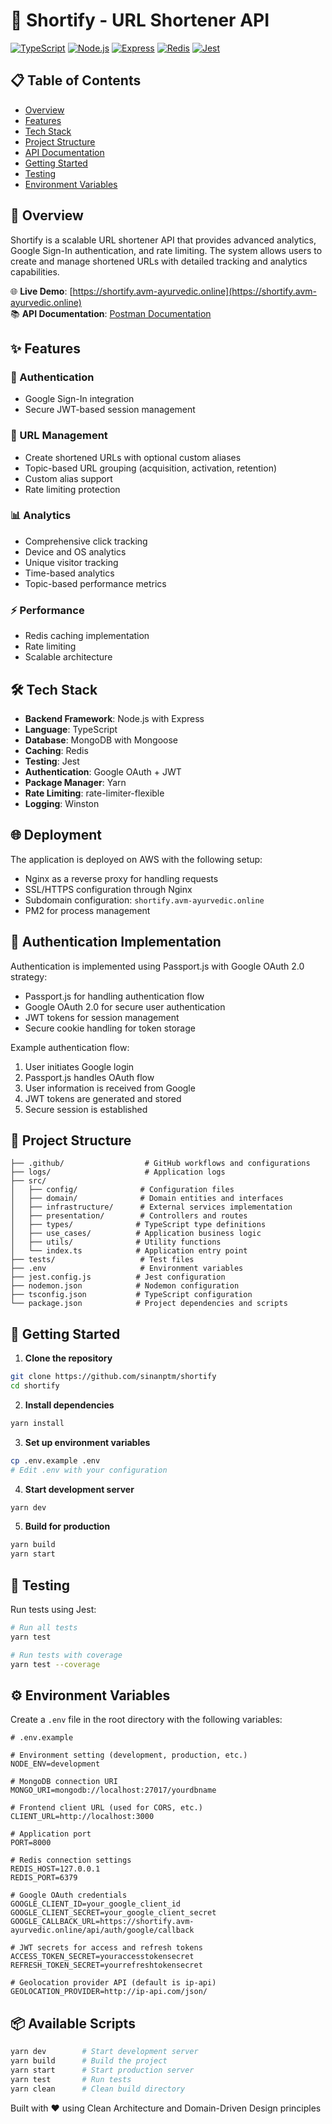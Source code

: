 # 🔗 Shortify - URL Shortener API

[![TypeScript](https://img.shields.io/badge/TypeScript-4.0-blue.svg)](https://www.typescriptlang.org/)
[![Node.js](https://img.shields.io/badge/Node.js-18.x-green.svg)](https://nodejs.org/)
[![Express](https://img.shields.io/badge/Express-4.x-lightgrey.svg)](https://expressjs.com/)
[![Redis](https://img.shields.io/badge/Redis-4.x-red.svg)](https://redis.io/)
[![Jest](https://img.shields.io/badge/Jest-29.x-orange.svg)](https://jestjs.io/)

## 📋 Table of Contents
- [Overview](#overview)
- [Features](#features)
- [Tech Stack](#tech-stack)
- [Project Structure](#project-structure)
- [API Documentation](#api-documentation)
- [Getting Started](#getting-started)
- [Testing](#testing)
- [Environment Variables](#environment-variables)

## 🎯 Overview

Shortify is a scalable URL shortener API that provides advanced analytics, Google Sign-In authentication, and rate limiting. The system allows users to create and manage shortened URLs with detailed tracking and analytics capabilities.

🌐 **Live Demo**: [https://shortify.avm-ayurvedic.online](https://shortify.avm-ayurvedic.online)  
📚 **API Documentation**: [Postman Documentation](https://documenter.getpostman.com/view/32102231/2sAYHzGiKx#bd9ed592-d807-4be9-b519-83a94ff1bac6)

## ✨ Features

### 🔐 Authentication
- Google Sign-In integration
- Secure JWT-based session management

### 🔗 URL Management
- Create shortened URLs with optional custom aliases
- Topic-based URL grouping (acquisition, activation, retention)
- Custom alias support
- Rate limiting protection

### 📊 Analytics
- Comprehensive click tracking
- Device and OS analytics
- Unique visitor tracking
- Time-based analytics
- Topic-based performance metrics

### ⚡ Performance
- Redis caching implementation
- Rate limiting
- Scalable architecture

## 🛠 Tech Stack

- **Backend Framework**: Node.js with Express
- **Language**: TypeScript
- **Database**: MongoDB with Mongoose
- **Caching**: Redis
- **Testing**: Jest
- **Authentication**: Google OAuth + JWT
- **Package Manager**: Yarn
- **Rate Limiting**: rate-limiter-flexible
- **Logging**: Winston

## 🌐 Deployment

The application is deployed on AWS with the following setup:
- Nginx as a reverse proxy for handling requests
- SSL/HTTPS configuration through Nginx
- Subdomain configuration: `shortify.avm-ayurvedic.online`
- PM2 for process management

## 🔐 Authentication Implementation

Authentication is implemented using Passport.js with Google OAuth 2.0 strategy:
- Passport.js for handling authentication flow
- Google OAuth 2.0 for secure user authentication
- JWT tokens for session management
- Secure cookie handling for token storage

Example authentication flow:
1. User initiates Google login
2. Passport.js handles OAuth flow
3. User information is received from Google
4. JWT tokens are generated and stored
5. Secure session is established


## 📁 Project Structure

```
├── .github/                  # GitHub workflows and configurations
├── logs/                     # Application logs
├── src/
│   ├── config/              # Configuration files
│   ├── domain/              # Domain entities and interfaces
│   ├── infrastructure/      # External services implementation
│   ├── presentation/        # Controllers and routes
│   ├── types/              # TypeScript type definitions
│   ├── use_cases/          # Application business logic
│   ├── utils/              # Utility functions
│   └── index.ts            # Application entry point
├── tests/                   # Test files
├── .env                     # Environment variables
├── jest.config.js          # Jest configuration
├── nodemon.json            # Nodemon configuration
├── tsconfig.json           # TypeScript configuration
└── package.json            # Project dependencies and scripts
```

## 🚀 Getting Started

1. **Clone the repository**
```bash
git clone https://github.com/sinanptm/shortify
cd shortify
```

2. **Install dependencies**
```bash
yarn install
```

3. **Set up environment variables**
```bash
cp .env.example .env
# Edit .env with your configuration
```

4. **Start development server**
```bash
yarn dev
```

5. **Build for production**
```bash
yarn build
yarn start
```

## 🧪 Testing

Run tests using Jest:

```bash
# Run all tests
yarn test

# Run tests with coverage
yarn test --coverage
```

## ⚙️ Environment Variables

Create a `.env` file in the root directory with the following variables:

```env
# .env.example

# Environment setting (development, production, etc.)
NODE_ENV=development

# MongoDB connection URI
MONGO_URI=mongodb://localhost:27017/yourdbname

# Frontend client URL (used for CORS, etc.)
CLIENT_URL=http://localhost:3000

# Application port
PORT=8000

# Redis connection settings
REDIS_HOST=127.0.0.1
REDIS_PORT=6379

# Google OAuth credentials
GOOGLE_CLIENT_ID=your_google_client_id
GOOGLE_CLIENT_SECRET=your_google_client_secret
GOOGLE_CALLBACK_URL=https://shortify.avm-ayurvedic.online/api/auth/google/callback

# JWT secrets for access and refresh tokens
ACCESS_TOKEN_SECRET=youraccesstokensecret
REFRESH_TOKEN_SECRET=yourrefreshtokensecret

# Geolocation provider API (default is ip-api)
GEOLOCATION_PROVIDER=http://ip-api.com/json/
```

## 📦 Available Scripts

```bash
yarn dev        # Start development server
yarn build      # Build the project
yarn start      # Start production server
yarn test       # Run tests
yarn clean      # Clean build directory
```


Built with ❤️  using Clean Architecture and Domain-Driven Design principles